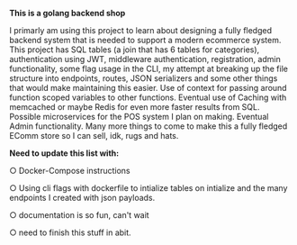 **This is a golang backend shop**

I primarly am using this project to learn about designing a fully fledged backend system that is needed to support a modern ecommerce system. This project has SQL tables (a join that has 6 tables for categories), authentication using JWT, middleware authentication, registration, admin functionality, some flag usage in the CLI, my attempt at breaking up the file structure into endpoints, routes, JSON serializers and some other things that would make maintaining this easier. Use of context for passing around function scoped variables to other functions. Eventual use of Caching with memcached or maybe Redis for even more faster results from SQL. Possible microservices for the POS system I plan on making. Eventual Admin functionality. Many more things to come to make this a fully fledged EComm store so I can sell, idk, rugs and hats. 

**Need to update this list with:**

○ Docker-Compose instructions

○ Using cli flags with dockerfile to intialize tables on intialize
and the many endpoints I created with json payloads.

○ documentation is so fun, can't wait

○ need to finish this stuff in abit.
